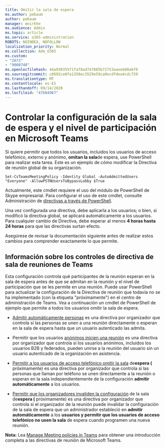 ```yaml
---
title: Omitir la sala de espera
ms.author: pebaum
author: pebaum
manager: mnirkhe
ms.audience: Admin
ms.topic: article
ms.service: o365-administration
ROBOTS: NOINDEX, NOFOLLOW
localization_priority: Normal
ms.collection: Adm_O365
ms.custom:
- "2673"
- "9000740"
ms.openlocfilehash: 44a930355f1faf8ad747885b72753aaeeb80a6f0
ms.sourcegitcommit: c6692ce0fa1358ec3529e59ca0ecdfdea4cdc759
ms.translationtype: MT
ms.contentlocale: es-ES
ms.lasthandoff: 09/14/2020
ms.locfileid: "47684967"
---
```

# <a name="control-lobby-settings-and-level-of-participation-in-teams"></a>Controlar la configuración de la sala de espera y el nivel de participación en Microsoft Teams

Si quiere permitir que todos los usuarios, incluidos los usuarios de acceso telefónico, externo y anónimo, **omitan la sala**de espera, use PowerShell para realizar esta tarea. Este es un ejemplo de cómo modificar la Directiva de reunión global de su organización.

`Set-CsTeamsMeetingPolicy -Identity Global -AutoAdmittedUsers "Everyone" -AllowPSTNUsersToBypassLobby $True`

Actualmente, este cmdlet requiere el uso del módulo de PowerShell de Skype empresarial. Para configurar el uso de este cmdlet, consulte Administración de [directivas a través de PowerShell](https://docs.microsoft.com/microsoftteams/teams-powershell-overview#managing-policies-via-powershell).

Una vez configurada una directiva, debe aplicarla a los usuarios; o bien, si modificó la directiva global, se aplicará automáticamente a los usuarios. Para cualquier cambio de Directiva, debe esperar al menos **4 horas hasta 24 horas** para que las directivas surtan efecto. 

Asegúrese de revisar la documentación siguiente antes de realizar estos cambios para comprender exactamente lo que permite.


## <a name="understanding-teams-meeting-lobby-policy-controls"></a>Información sobre los controles de directiva de sala de reuniones de Teams

Esta configuración controla qué participantes de la reunión esperan en la sala de espera antes de que se admitan en la reunión y el nivel de participación que se les permite en una reunión. Puede usar PowerShell para actualizar la configuración de la Directiva de reunión que todavía no se ha implementado (con la etiqueta "próximamente") en el centro de administración de Teams. Vea a continuación un cmdlet de PowerShell de ejemplo que permite a todos los usuarios omitir la sala de espera.

- [Admitir automáticamente personas](https://docs.microsoft.com/microsoftteams/meeting-policies-in-teams#automatically-admit-people) es una directiva por organizador que controla si las personas se unen a una reunión directamente o esperan en la sala de espera hasta que un usuario autenticado las admita.

- Permitir que los usuarios [anónimos inicien una reunión](https://docs.microsoft.com/microsoftteams/meeting-policies-in-teams#allow-anonymous-people-to-start-a-meeting) es una directiva por organizador que controla si los usuarios anónimos, incluidos los usuarios B2B y federados, pueden unirse a la reunión del usuario sin un usuario autenticado de la organización en asistencia.

- [Permitir a los usuarios de acceso telefónico omitir la sala](https://docs.microsoft.com/microsoftteams/meeting-policies-in-teams#allow-dial-in-users-to-bypass-the-lobby-coming-soon) de**espera (** próximamente) es una directiva por organizador que controla si las personas que llaman por teléfono se unen directamente a la reunión o esperan en la sala independientemente de la configuración **admitir automáticamente** a los usuarios.

- [Permitir que los organizadores invaliden la configuración](https://docs.microsoft.com/microsoftteams/meeting-policies-in-teams#allow-organizers-to-override-lobby-settings-coming-soon) de la sala de**espera (** próximamente) es una directiva por organizador que controla si el organizador de la reunión puede invalidar la configuración de la sala de espera que un administrador estableció en **admitir automáticamente** a los **usuarios y permitir que los usuarios de acceso telefónico no usen la sala** de espera cuando programen una nueva reunión.

**Nota:** Lea [Manage Meeting policies in Teams](https://docs.microsoft.com/microsoftteams/meeting-policies-in-teams) para obtener una introducción completa a las directivas de reunión de Microsoft Teams.
